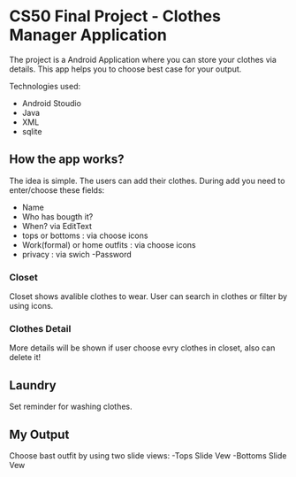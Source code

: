 # CS50 Final Project - Clothes Manager Application

The project is a Android Application where you can store your clothes via details. This app helps you to choose best case for your output.

Technologies used:

- Android Stoudio
- Java
- XML
- sqlite

## How the app works?

The idea is simple. The users can add their clothes. During add you need to enter/choose these fields:

- Name
- Who has bougth it?
- When? via EditText
- tops or bottoms : via choose icons
- Work(formal) or home outfits : via choose icons
- privacy : via swich
  -Password



### Closet

Closet shows avalible clothes to wear. User can search in clothes or filter by using icons. 

### Clothes Detail

More details will be shown if user choose evry clothes in closet, also can delete it!

## Laundry

Set reminder for washing clothes.

## My Output

  Choose bast outfit by using two slide views:
    -Tops Slide Vew
    -Bottoms Slide Vew
